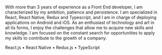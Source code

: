 With more than 3 years of experience as a Front End developer, I am characterized by my ambition, patience and persistence. I am specialized in React, React Native, Redux and Typescript, and I am in charge of deploying applications on Android and iOS. As an enthusiast of technology and art in all its forms, I enjoy the challenges that allow me to acquire new skills and knowledge. I am focused on the constant search for opportunities to apply my skills to contribute to the growth of a company.

React.js • React Native • Redux.js • TypeScript
